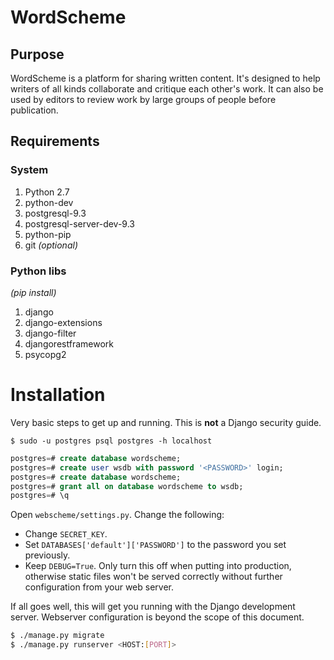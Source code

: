 # WordScheme
## Purpose

WordScheme is a platform for sharing written content. It's designed to help writers of all kinds collaborate and critique each other's work. It can also be used by editors to review work by large groups of people before publication.

## Requirements
### System
1. Python 2.7
2. python-dev
3. postgresql-9.3
4. postgresql-server-dev-9.3
5. python-pip
6. git _(optional)_

### Python libs
_(pip install)_

1. django
2. django-extensions
3. django-filter
4. djangorestframework
5. psycopg2

# Installation
Very basic steps to get up and running. This is **not** a Django security guide.

`$ sudo -u postgres psql postgres -h localhost`

```sql
postgres=# create database wordscheme;
postgres=# create user wsdb with password '<PASSWORD>' login;
postgres=# create database wordscheme;
postgres=# grant all on database wordscheme to wsdb;
postgres=# \q
```

Open `webscheme/settings.py`. Change the following:
* Change `SECRET_KEY`.
* Set `DATABASES['default']['PASSWORD']` to the password you set previously.
* Keep `DEBUG=True`. Only turn this off when putting into production, otherwise static files won't be served correctly without further configuration from your web server.

If all goes well, this will get you running with the Django development server.
Webserver configuration is beyond the scope of this document.

```bash
$ ./manage.py migrate
$ ./manage.py runserver <HOST:[PORT]>
```
